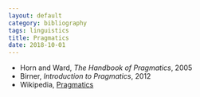 ```yaml
---
layout: default
category: bibliography
tags: linguistics
title: Pragmatics
date: 2018-10-01
---
```


* Horn and Ward, *The Handbook of Pragmatics*, 2005
* Birner, *Introduction to Pragmatics*, 2012
* Wikipedia, [Pragmatics](https://en.m.wikipedia.org/wiki/Pragmatics)
